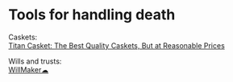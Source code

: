 
# Tools for handling death

Caskets:  
[Titan Casket: The Best Quality Caskets, But at Reasonable Prices](https://titancasket.com/)

Wills and trusts:  
[WillMaker☁](https://www.willmaker.com/)

